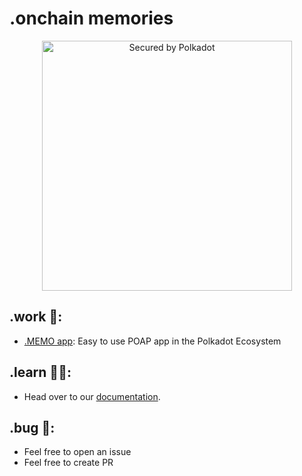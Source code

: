 # .onchain memories

<p align="center">
  <img width="400" alt="Secured by Polkadot" src="https://nftstorage.link/ipfs/bafkreiew4vkf7ue5tdmuolgo4n7qapotgc37wgjnyniacsrqxhsnuqgw7u">
</p>


## .work 🧰:
- [.MEMO app](https://github.com/dotpoap/poap): Easy to use POAP app in the Polkadot Ecosystem

## .learn 👨‍🏫:
- Head over to our [documentation](https://dotpoap.github.io/docs/).

## .bug 🐛:
- Feel free to open an issue
- Feel free to create PR

